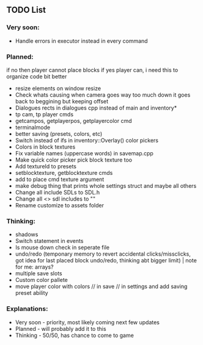 ## TODO List

### Very soon:
- Handle errors in executor instead in every command

### Planned:
if no then player cannot place blocks if yes player can, i need this to organize code bit better
- resize elements on window resize
- Check whats causing when camera goes way too much down it goes back to beggining but keeping offset
- Dialogues rects in dialogues cpp instead of main and inventory*
- tp cam, tp player cmds
- getcampos, getplayerpos, getplayercolor cmd
- terminalmode
- better saving (presets, colors, etc)
- Switch instead of ifs in inventory::Overlay() color pickers
- Colors in block textures
- Fix variable names (uppercase words) in savemap.cpp
- Make quick color picker pick block texture too
- Add textureId to presets
- setblocktexture, getblocktexture cmds
- add to place cmd texture argument
- make debug thing that prints whole settings struct and maybe all others
- Change all include SDLs to SDL.h
- Change all <> sdl includes to ""
- Rename customize to assets folder

### Thinking:
- shadows
- Switch statement in events
- Is mouse down check in seperate file
- undo/redo
(temponary memory to revert accidental clicks/missclicks, got idea for last placed block undo/redo, thinking abt bigger limit) | note for me: arrays?
- multiple save slots
- Custom color pallete
- move player color with colors // in save // in settings and add saving preset ability

### Explanations:
- Very soon - priority, most likely coming next few updates
- Planned   - will probably add it to this
- Thinking  - 50/50, has chance to come to game
